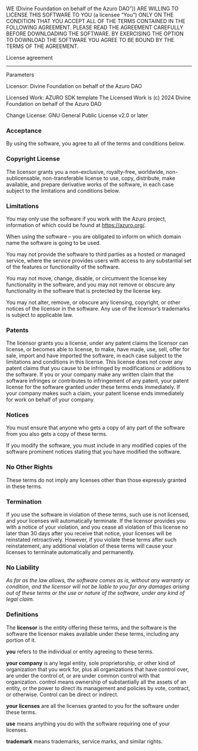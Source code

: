 WE (Divine Foundation on behalf of the Azuro DAO”)) ARE WILLING TO LICENSE THIS SOFTWARE TO YOU (a licensee “You”) ONLY ON THE CONDITION THAT YOU ACCEPT ALL OF THE TERMS CONTAINED IN THE FOLLOWING AGREEMENT. PLEASE READ THE AGREEMENT CAREFULLY BEFORE DOWNLOADING THE SOFTWARE. BY EXERCISING THE OPTION TO DOWNLOAD THE SOFTWARE YOU AGREE TO BE BOUND BY THE TERMS OF THE AGREEMENT.
	
License agreement

-----------------------------------------------------------------------------

Parameters
	
Licensor: Divine Foundation on behalf of the Azuro DAO
	
Licensed Work: AZURO SDK template
The Licensed Work is (c) 2024 Divine Foundation on behalf of the Azuro DAO
	
Change License: GNU General Public License v2.0 or later
	

### Acceptance
By using the software, you agree to all of the terms and conditions below.

### Copyright License
The licensor grants you a non-exclusive, royalty-free, worldwide, non-sublicensable, non-transferable license to use, copy, distribute, make available, and prepare derivative works of the software, in each case subject to the limitations and conditions below.

### Limitations
You may only use the software if you work with the Azuro project, information of which could be found at https://azuro.org/. 

When using the software – you are obligated to inform on which domain name the software is going to be used. 

You may not provide the software to third parties as a hosted or managed service, where the service provides users with access to any substantial set of the features or functionality of the software.

You may not move, change, disable, or circumvent the license key functionality in the software, and you may not remove or obscure any functionality in the software that is protected by the license key.

You may not alter, remove, or obscure any licensing, copyright, or other notices of the licensor in the software. Any use of the licensor’s trademarks is subject to applicable law.

### Patents
The licensor grants you a license, under any patent claims the licensor can license, or becomes able to license, to make, have made, use, sell, offer for sale, import and have imported the software, in each case subject to the limitations and conditions in this license. This license does not cover any patent claims that you cause to be infringed by modifications or additions to the software. If you or your company make any written claim that the software infringes or contributes to infringement of any patent, your patent license for the software granted under these terms ends immediately. If your company makes such a claim, your patent license ends immediately for work on behalf of your company.

### Notices
You must ensure that anyone who gets a copy of any part of the software from you also gets a copy of these terms.

If you modify the software, you must include in any modified copies of the software prominent notices stating that you have modified the software.

### No Other Rights
These terms do not imply any licenses other than those expressly granted in these terms.

### Termination
If you use the software in violation of these terms, such use is not licensed, and your licenses will automatically terminate. If the licensor provides you with a notice of your violation, and you cease all violation of this license no later than 30 days after you receive that notice, your licenses will be reinstated retroactively. However, if you violate these terms after such reinstatement, any additional violation of these terms will cause your licenses to terminate automatically and permanently.

### No Liability
*As far as the law allows, the software comes as is, without any warranty or condition, and the licensor will not be liable to you for any damages arising out of these terms or the use or nature of the software, under any kind of legal claim.*

### Definitions
The **licensor** is the entity offering these terms, and the software is the software the licensor makes available under these terms, including any portion of it.

**you** refers to the individual or entity agreeing to these terms.

**your company** is any legal entity, sole proprietorship, or other kind of organization that you work for, plus all organizations that have control over, are under the control of, or are under common control with that organization. control means ownership of substantially all the assets of an entity, or the power to direct its management and policies by vote, contract, or otherwise. Control can be direct or indirect.

**your licenses** are all the licenses granted to you for the software under these terms.

**use** means anything you do with the software requiring one of your licenses.

**trademark** means trademarks, service marks, and similar rights.
